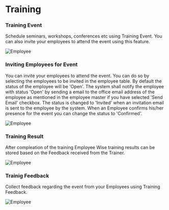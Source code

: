 <!-- add-breadcrumbs -->
# Training

### Training Event

Schedule seminars, workshops, conferences etc using Training Event. You can also invite your employees to attend the event using this feature.

<img class="screenshot" alt="Employee" src="/docs/assets/img/human-resources/training_event.png">

### Inviting Employees for Event

You can invite your employees to attend the event. You can do so by selecting the employees to be invited in the employee table.
By default the status of the employee will be 'Open'.
The system shall notify the employee with status 'Open' by sending a email to the office email address of the employee as mentioned in the employee master if you have selected 'Send Email' checkbox. 
The status is changed to 'Invited' when an invitation email is sent to the employee by the system.
When an Employee confirms his/her presence for the event you can change the status to 'Confirmed'.

<img class="screenshot" alt="Employee" src="/docs/assets/img/human-resources/training_event_employee.png">

### Training Result

After compleation of the training Employee Wise training results can be stored based on the Feedback received from the Trainer.

<img class="screenshot" alt="Employee" src="/docs/assets/img/human-resources/training_result.png">


### Trainig Feedback

Collect feedback regarding the event from your Employees using Training Feedback.

<img class="screenshot" alt="Employee" src="/docs/assets/img/human-resources/training_feedback.png">
